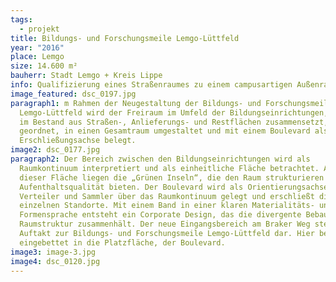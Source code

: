 ```yaml
---
tags:
  - projekt
title: Bildungs- und Forschungsmeile Lemgo-Lüttfeld
year: "2016"
place: Lemgo
size: 14.600 m²
bauherr: Stadt Lemgo + Kreis Lippe
info: Qualifizierung eines Straßenraumes zu einem campusartigen Außenraum
image_featured: dsc_0197.jpg
paragraph1: m Rahmen der Neugestaltung der Bildungs- und Forschungsmeile
  Lemgo-Lüttfeld wird der Freiraum im Umfeld der Bildungseinrichtungen, der sich
  im Bestand aus Straßen-, Anlieferungs- und Restflächen zusammensetzt, neu
  geordnet, in einen Gesamtraum umgestaltet und mit einem Boulevard als
  Erschließungsachse belegt.
image2: dsc_0177.jpg
paragraph2: Der Bereich zwischen den Bildungseinrichtungen wird als
  Raumkontinuum interpretiert und als einheitliche Fläche betrachtet. Auf und an
  dieser Fläche liegen die „Grünen Inseln“, die den Raum strukturieren und
  Aufenthaltsqualität bieten. Der Boulevard wird als Orientierungsachse,
  Verteiler und Sammler über das Raumkontinuum gelegt und erschließt die
  einzelnen Standorte. Mit einem Band in einer klaren Materialitäts- und
  Formensprache entsteht ein Corporate Design, das die divergente Bebauung und
  Raumstruktur zusammenhält. Der neue Eingangsbereich am Braker Weg stellt den
  Auftakt zur Bildungs- und Forschungsmeile Lemgo-Lüttfeld dar. Hier beginnt,
  eingebettet in die Platzfläche, der Boulevard.
image3: image-3.jpg
image4: dsc_0120.jpg
---
```

